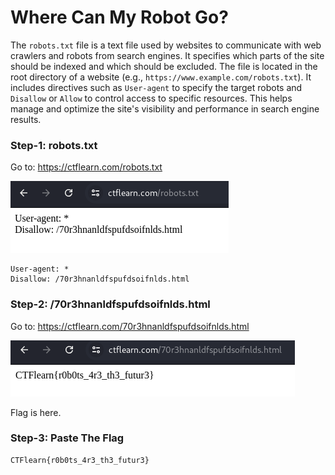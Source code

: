 # Where Can My Robot Go?           

The `robots.txt` file is a text file used by websites to communicate with web crawlers and robots from search engines. It specifies which parts of the site should be indexed and which should be excluded. The file is located in the root directory of a website (e.g., `https://www.example.com/robots.txt`). It includes directives such as `User-agent` to specify the target robots and `Disallow` or `Allow` to control access to specific resources. This helps manage and optimize the site's visibility and performance in search engine results.

### Step-1: robots.txt

Go to: https://ctflearn.com/robots.txt

![robots](robots.png)

```
User-agent: *
Disallow: /70r3hnanldfspufdsoifnlds.html
```

### Step-2: /70r3hnanldfspufdsoifnlds.html

Go to: https://ctflearn.com/70r3hnanldfspufdsoifnlds.html

![Flag](robotsflag.png)

Flag is here.

### Step-3: Paste The Flag

```
CTFlearn{r0b0ts_4r3_th3_futur3}
```